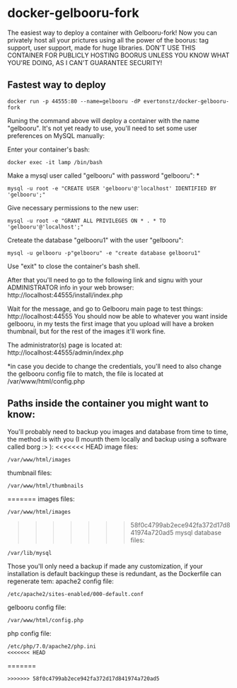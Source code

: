 # docker-gelbooru-fork

The easiest way to deploy a container with Gelbooru-fork! Now you can privately host all your prictures using all the power of the boorus: tag support, user support, made for huge libraries. DON'T USE THIS CONTAINER FOR PUBLICLY HOSTING BOORUS UNLESS YOU KNOW WHAT YOU'RE DOING, AS I CAN'T GUARANTEE SECURITY!

## Fastest way to deploy

```
docker run -p 44555:80 --name=gelbooru -dP evertonstz/docker-gelbooru-fork
```

Runing the command above will deploy a container with the name "gelbooru". It's not yet ready to use, you'll need to set some user preferences on MySQL manually:

Enter your container's bash:
```
docker exec -it lamp /bin/bash
```
Make a mysql user called "gelbooru" with password "gelbooru": *
```
mysql -u root -e "CREATE USER 'gelbooru'@'localhost' IDENTIFIED BY 'gelbooru';"
```
Give necessary permissions to the new user:
```
mysql -u root -e "GRANT ALL PRIVILEGES ON * . * TO 'gelbooru'@'localhost';"
```
Creteate the database "gelbooru1" with the user "gelbooru":
```
mysql -u gelbooru -p"gelbooru" -e "create database gelbooru1"
```
Use "exit" to close the container's bash shell.

After that you'll need to go to the following link and signu with your ADMINISTRATOR info in your web browser: http://localhost:44555/install/index.php

Wait for the message, and go to Gelbooru main page to test things: http://localhost:44555
You should now be able to whatever you want inside gelbooru, in my tests the first image that you upload will have a broken thumbnail, but for the rest of the images it'll work fine.

The administrator(s) page is located at: http://localhost:44555/admin/index.php

*in case you decide to change the credentials, you'll need to also change the gelbooru config file to match, the file is located at /var/www/html/config.php


## Paths inside the container you might want to know:

You'll probably need to backup you images and database from time to time, the method is with you (I mounth them locally and backup using a software called borg :> ):
<<<<<<< HEAD
image files:
```
/var/www/html/images
```
thumbnail files:
```
/var/www/html/thumbnails
```
=======
images files:
```
/var/www/html/images
```
>>>>>>> 58f0c4799ab2ece942fa372d17d841974a720ad5
mysql database files:
```
/var/lib/mysql
```

Those you'll only need a backup if made any customization, if your installation is default backingup these is redundant, as the Dockerfile can regenerate tem:
apache2 config file:
```
/etc/apache2/sites-enabled/000-default.conf
```
gelbooru config file:
```
/var/www/html/config.php
```
php config file:
```
/etc/php/7.0/apache2/php.ini
<<<<<<< HEAD
```
=======
```
>>>>>>> 58f0c4799ab2ece942fa372d17d841974a720ad5
